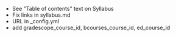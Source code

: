 - See "Table of contents" text on Syllabus
- Fix links in syllabus.md
- URL in _config.yml
- add gradescope_course_id, bcourses_course_id, ed_course_id